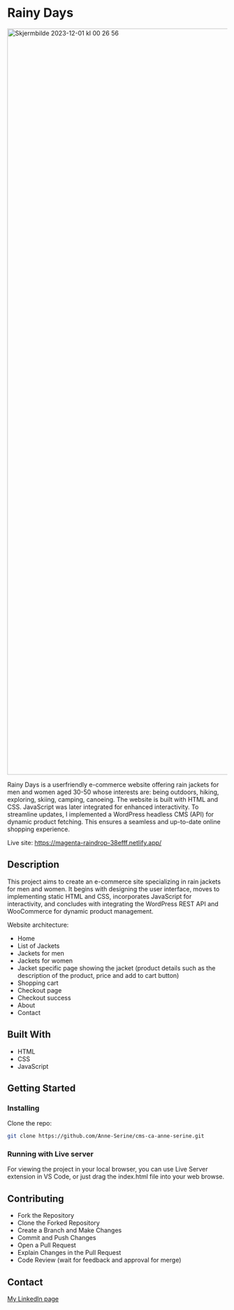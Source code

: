 # Rainy Days


<img width="1708" alt="Skjermbilde 2023-12-01 kl  00 26 56" src="https://github.com/Anne-Serine/cms-ca-anne-serine/assets/125912893/9c7884dd-5324-46fc-a99f-3e7ec3a2816d">



Rainy Days is a userfriendly e-commerce website offering rain jackets for men and women aged 30-50 whose interests are: being outdoors, hiking, exploring, skiing, camping, canoeing. 
The website is built with HTML and CSS. JavaScript was later integrated for enhanced interactivity. To streamline updates, I implemented a WordPress headless CMS (API) for dynamic product fetching. This ensures a seamless and up-to-date online shopping experience.

Live site: https://magenta-raindrop-38efff.netlify.app/

## Description

This project aims to create an e-commerce site specializing in rain jackets for men and women. It begins with designing the user interface, moves to implementing static HTML and CSS, incorporates JavaScript for interactivity, and concludes with integrating the WordPress REST API and WooCommerce for dynamic product management.

Website architecture:

- Home
- List of Jackets
- Jackets for men
- Jackets for women
- Jacket specific page showing the jacket (product details such as the description of the product, price and add to cart button)
- Shopping cart
- Checkout page
- Checkout success
- About
- Contact


## Built With

- HTML
- CSS
- JavaScript

## Getting Started

### Installing

Clone the repo:

```bash
git clone https://github.com/Anne-Serine/cms-ca-anne-serine.git
```

### Running with Live server

For viewing the project in your local browser, you can use Live Server extension in VS Code, or just drag the index.html file into your web browse. 

## Contributing

- Fork the Repository
- Clone the Forked Repository
- Create a Branch and Make Changes
- Commit and Push Changes
- Open a Pull Request
- Explain Changes in the Pull Request
- Code Review (wait for feedback and approval for merge)

## Contact

[My LinkedIn page](https://www.linkedin.com/in/anne-serine-johannessen-587b4024a/)
